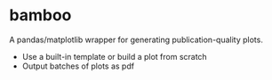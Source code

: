 # bamboo
A pandas/matplotlib wrapper for generating publication-quality plots. 

 - Use a built-in template or build a plot from scratch
 - Output batches of plots as pdf
